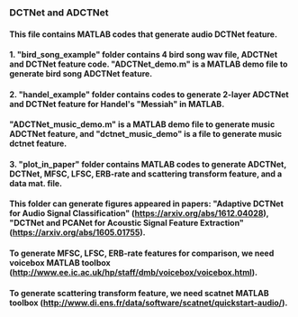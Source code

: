 ### DCTNet and ADCTNet
#### This file contains MATLAB codes that generate audio DCTNet feature. 
#### 1. "bird_song_example" folder contains 4 bird song wav file, ADCTNet and DCTNet feature code. "ADCTNet_demo.m" is a MATLAB demo file to generate bird song ADCTNet feature.
#### 2. "handel_example" folder contains codes to generate 2-layer ADCTNet and DCTNet feature for Handel's "Messiah" in MATLAB.
#### "ADCTNet_music_demo.m" is a MATLAB demo file to generate music ADCTNet feature, and "dctnet_music_demo" is a file to generate music dctnet feature.
#### 3. "plot_in_paper" folder contains MATLAB codes to generate ADCTNet, DCTNet, MFSC, LFSC, ERB-rate and scattering transform feature, and a data mat. file. 
#### This folder can generate figures appeared in papers: "Adaptive DCTNet for Audio Signal Classification" (https://arxiv.org/abs/1612.04028), "DCTNet and PCANet for Acoustic Signal Feature Extraction" (https://arxiv.org/abs/1605.01755).
#### To generate MFSC, LFSC, ERB-rate features for comparison, we need voicebox MATLAB toolbox (http://www.ee.ic.ac.uk/hp/staff/dmb/voicebox/voicebox.html). 
#### To generate scattering transform feature, we need scatnet MATLAB toolbox (http://www.di.ens.fr/data/software/scatnet/quickstart-audio/). 
